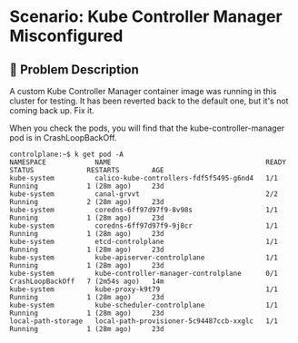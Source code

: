 # Scenario: Kube Controller Manager Misconfigured

## 📝 Problem Description
A custom Kube Controller Manager container image was running in this cluster for testing. It has been reverted back to the default one, but it's not coming back up. Fix it.

When you check the pods, you will find that the kube-controller-manager pod is in CrashLoopBackOff.

```
controlplane:~$ k get pod -A
NAMESPACE            NAME                                      READY   STATUS             RESTARTS        AGE
kube-system          calico-kube-controllers-fdf5f5495-g6nd4   1/1     Running            1 (28m ago)     23d
kube-system          canal-grvvt                               2/2     Running            2 (28m ago)     23d
kube-system          coredns-6ff97d97f9-8v98s                  1/1     Running            1 (28m ago)     23d
kube-system          coredns-6ff97d97f9-9j8cr                  1/1     Running            1 (28m ago)     23d
kube-system          etcd-controlplane                         1/1     Running            1 (28m ago)     23d
kube-system          kube-apiserver-controlplane               1/1     Running            1 (28m ago)     23d
kube-system          kube-controller-manager-controlplane      0/1     CrashLoopBackOff   7 (2m54s ago)   14m
kube-system          kube-proxy-k9t79                          1/1     Running            1 (28m ago)     23d
kube-system          kube-scheduler-controlplane               1/1     Running            1 (28m ago)     23d
local-path-storage   local-path-provisioner-5c94487ccb-xxglc   1/1     Running            1 (28m ago)     23d
```
